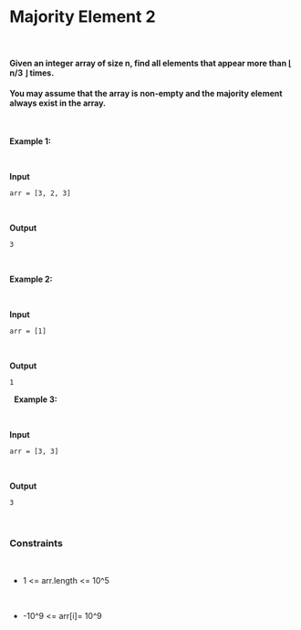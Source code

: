 # Majority Element 2

&nbsp;

#### Given an integer array of size n, find all elements that appear more than ⌊ n/3 ⌋ times.

#### You may assume that the array is non-empty and the majority element always exist in the array.

&nbsp;

**Example 1:**

&nbsp;

**Input**

```
arr = [3, 2, 3]
```

&nbsp;

**Output**

```
3
```

&nbsp;

**Example 2:**

&nbsp;

**Input**

```
arr = [1]
```

&nbsp;

**Output**

```
1
```

&nbsp;
**Example 3:**

&nbsp;

**Input**

```
arr = [3, 3]
```

&nbsp;

**Output**

```
3
```

&nbsp;

### Constraints

&nbsp;

- 1 <= arr.length <= 10^5

  &nbsp;

- -10^9 <= arr[i]= 10^9

  &nbsp;
